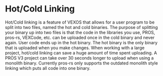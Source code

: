 # Hot/Cold Linking

Hot/Cold linking is a feature of VEXOS
that allows for a user program to be split into two files, named the hot and cold binaries.
The purpose of splitting your binary up into two files
is that the code in the libraries you use, PROS, pros-rs, VEXCode, etc.
can be uploaded once in the cold binary and never again.
User code ends up in the hot binary.
The hot binary is the only binary that is uploaded when you make changes.
When working with a large project, hot/cold linking can save a huge amount of time spent uploading.
A PROS V3 project can take over 30 seconds longer to upload when using a monolith binary.
Currently pros-rs only supports the outdated monolith style linking
which puts all code into one binary.

<!-- TODO: the hot/cold boot process, possible implementations, and why its a priority -->